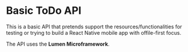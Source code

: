 <h1>Basic ToDo API</h1>

This is a basic API that pretends support the resources/functionalities for testing or trying to build a React Native mobile app with offile-first focus.

The API uses the **Lumen Microframework**.